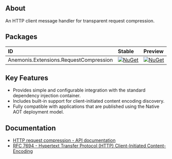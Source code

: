 ## About

An HTTP client message handler for transparent request compression.

## Packages

|ID|Stable|Preview|
|:-|:-|:-|
|Anemonis.Extensions.RequestCompression|[![NuGet](https://img.shields.io/nuget/v/Anemonis.Extensions.RequestCompression?style=flat-square)](https://nuget.org/packages/Anemonis.Extensions.RequestCompression)|[![NuGet](https://img.shields.io/nuget/vpre/Anemonis.Extensions.RequestCompression?style=flat-square)](https://nuget.org/packages/Anemonis.Extensions.RequestCompression)|

## Key Features

- Provides simple and configurable integration with the standard dependency injection container.
- Includes built-in support for client-initiated content encoding discovery.
- Fully compatible with applications that are published using the Native AOT deployment model.

## Documentation

- [HTTP request compression - API documentation](./DOCUMENTATION.md)
- [RFC 7694 - Hypertext Transfer Protocol (HTTP) Client-Initiated Content-Encoding](https://datatracker.ietf.org/doc/html/rfc7694)
